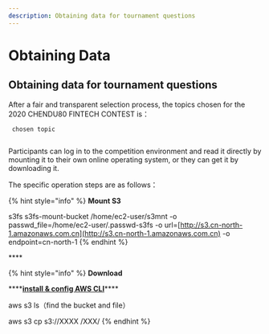```yaml
---
description: Obtaining data for tournament questions
---
```


# Obtaining  Data

## Obtaining data for tournament questions

After a fair and transparent selection process, the topics chosen for the 2020 CHENDU80 FINTECH CONTEST is：

```
 chosen topic 
 
```

Participants can log in to the competition environment and read it directly by mounting it to their own online operating system, or they can get it by downloading it. 

The specific operation steps are as follows：

{% hint style="info" %}
**Mount S3** 

s3fs s3fs-mount-bucket /home/ec2-user/s3mnt -o passwd\_file=/home/ec2-user/.passwd-s3fs -o url=[http://s3.cn-north-1.amazonaws.com.cn](http://s3.cn-north-1.amazonaws.com.cn) -o endpoint=cn-north-1
{% endhint %}

\*\*\*\*

{% hint style="info" %}
 **Download**

\*\*\*\*[**install & config AWS CLI**](../service-documents/aws-cli.md)\*\*\*\*

aws s3 ls（find the bucket and file）

aws s3 cp s3://XXXX  /XXX/
{% endhint %}





